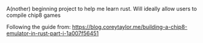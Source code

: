 A(nother) beginning project to help me learn rust. Will ideally allow users to compile chip8 games

Following the guide from: https://blog.coreytaylor.me/building-a-chip8-emulator-in-rust-part-i-1a007f56451
